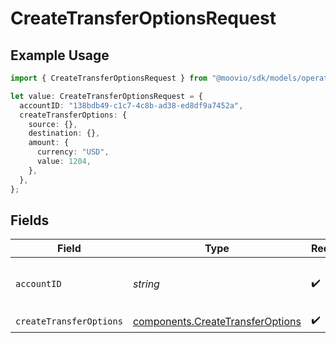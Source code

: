 # CreateTransferOptionsRequest

## Example Usage

```typescript
import { CreateTransferOptionsRequest } from "@moovio/sdk/models/operations";

let value: CreateTransferOptionsRequest = {
  accountID: "138bdb49-c1c7-4c8b-ad38-ed8df9a7452a",
  createTransferOptions: {
    source: {},
    destination: {},
    amount: {
      currency: "USD",
      value: 1204,
    },
  },
};
```

## Fields

| Field                                                                                | Type                                                                                 | Required                                                                             | Description                                                                          |
| ------------------------------------------------------------------------------------ | ------------------------------------------------------------------------------------ | ------------------------------------------------------------------------------------ | ------------------------------------------------------------------------------------ |
| `accountID`                                                                          | *string*                                                                             | :heavy_check_mark:                                                                   | The partner's Moov account ID.                                                       |
| `createTransferOptions`                                                              | [components.CreateTransferOptions](../../models/components/createtransferoptions.md) | :heavy_check_mark:                                                                   | N/A                                                                                  |